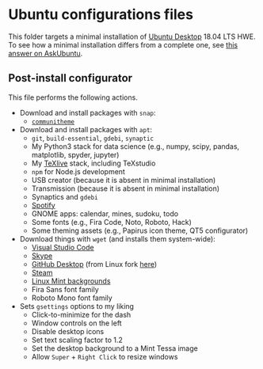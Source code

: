 # Ubuntu configurations files

This folder targets a minimal installation of [Ubuntu Desktop](https://www.ubuntu.com/desktop) 18.04 LTS HWE.
To see how a minimal installation differs from a complete one, see [this answer on AskUbuntu](https://askubuntu.com/a/1036557).


## Post-install configurator

This file performs the following actions.

- Download and install packages with `snap`:
	- [`communitheme`](https://snapcraft.io/communitheme)
- Download and install packages with `apt`:
	- `git`, `build-essential`, `gdebi`, `synaptic`
	- My Python3 stack for data science (e.g., numpy, scipy, pandas, matplotlib, spyder, jupyter)
	- My [TeXlive](https://tug.org/texlive/) stack, including TeXstudio
	- `npm` for Node.js development
	- USB creator (because it is absent in minimal installation)
	- Transmission (because it is absent in minimal installation)
	- Synaptics and `gdebi`
	- [Spotify](https://www.spotify.com/it/download/linux/)
	- GNOME apps: calendar, mines, sudoku, todo
	- Some fonts (e.g., Fira Code, Noto, Roboto, Hack)
	- Some theming assets (e.g., Papirus icon theme, QT5 configurator)
- Download things with `wget` (and installs them system-wide):
	- [Visual Studio Code](https://code.visualstudio.com/)
	- [Skype](https://www.skype.com/en/get-skype/)
	- [GitHub Desktop](https://desktop.github.com/) (from Linux fork [here](https://github.com/shiftkey/desktop/))
	- [Steam](https://store.steampowered.com/about/)
	- [Linux Mint backgrounds](http://packages.linuxmint.com/list.php?release=Tessa#main)
	- Fira Sans font family
	- Roboto Mono font family
- Sets `gsettings` options to my liking
	- Click-to-minimize for the dash
	- Window controls on the left
	- Disable desktop icons
	- Set text scaling factor to 1.2
	- Set the desktop background to a Mint Tessa image
	- Allow `Super` + `Right Click` to resize windows
